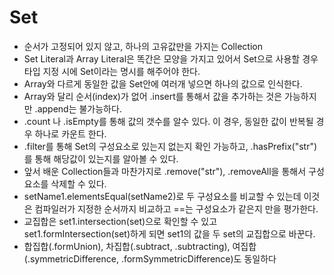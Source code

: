
# Set
* 순서가 고정되어 있지 않고, 하나의 고유값만을 가지는 Collection
* Set Literal과 Array Literal은 똑간은 모양을 가지고 있어서 Set으로 사용할 경우 타입 지정 시에 Set이라는 명시를 해주어야 한다.
* Array와 다르게 동일한 값을 Set안에 여러개 넣으면 하나의 값으로 인식한다.
* Array와 달리 순서(index)가 없어 .insert를 통해서 값을 추가하는 것은 가능하지만 .append는 불가능하다.
* .count 나 .isEmpty를 통해 값의 갯수를 알수 있다. 이 경우, 동일한 값이 반복될 경우 하나로 카운트 한다.
* .filter를 통해 Set의 구성요소로 있는지 없는지 확인 가능하고, .hasPrefix("str")를 통해 해당값이 있는지를 알아볼 수 있다.
* 앞서 배운 Collection들과 마찬가지로 .remove("str"), .removeAll을 통해서 구성요소를 삭제할 수 있다.
* setName1.elementsEqual(setName2)로 두 구성요소를 비교할 수 있는데 이것은 컴파일러가 지정한 순서까지 비교하고 ==는 구성요소가 같은지 만을 평가한다.
* 교집합은 set1.intersection(set)으로 확인할 수 있고 set1.formIntersection(set)하게 되면 set1의 값을 두 set의 교집합으로 바꾼다.
* 합집합(.formUnion), 차집합(.subtract, .subtracting), 여집합(.symmetricDifference, .formSymmetricDifference)도 동일하다  




                                                     

 

